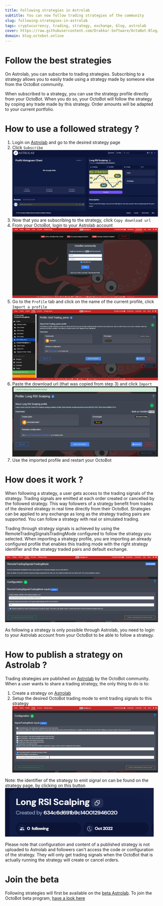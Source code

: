 ```yaml
---
title: Following strategies in Astrolab
subtitle: You can now follow trading strategies of the community
slug: following-strategies-in-astrolab
tags: cryptocurrency, trading, strategy, exchange, blog, astrolab
cover: https://raw.githubusercontent.com/Drakkar-Software/OctoBot-Blog/master/resources/images/following-strategies-in-astrolab/cover.png
domain: blog.octobot.online
--- 
```



# Follow the best strategies
On Astrolab, you can subscribe to trading strategies. Subscribing to a strategy allows you to easily trade using a strategy made by someone else from the OctoBot community.

When subscribed to a strategy, you can use the strategy profile directly from your OctoBot. When you do so, your OctoBot will follow the strategy by coping any trade made by this strategy. Order amounts will be adapted to your current portfolio.

# How to use a followed strategy ?
1. Login on [Astrolab](https://www.astrolab.cloud/) and go to the desired strategy page 
2. Click `Subscribe`
![Following-strategies-pre-sub](https://raw.githubusercontent.com/Drakkar-Software/OctoBot-Blog/master/resources/images/following-strategies-in-astrolab/pre-sub.png)
3. Now that you are subscribing to the strategy, click `Copy download url`
4. From your OctoBot, login to your Astrolab account
![Following-strategies-community](https://raw.githubusercontent.com/Drakkar-Software/OctoBot-Blog/master/resources/images/following-strategies-in-astrolab/community.png)
5. Go to the `Profile` tab and click on the name of the current profile, click `Import a profile`
![Following-strategies-import](https://raw.githubusercontent.com/Drakkar-Software/OctoBot-Blog/master/resources/images/profile-sharing-in-astrolab/bot-import.jpg)
6. Paste the download url (that was copied from step 3) and click `Import`
![Following-strategies-imported](https://raw.githubusercontent.com/Drakkar-Software/OctoBot-Blog/master/resources/images/following-strategies-in-astrolab/imported.png)
7. Use the imported profile and restart your OctoBot

# How does it work ?
When following a strategy, a user gets access to the trading signals of the strategy. Trading signals are emitted at each order created or cancelled by the followed strategy. This way followers of a strategy benefit from trades of the desired strategy in real time directly from their OctoBot. Strategies can be applied to any exchange as long as the strategy trading pairs are supported. You can follow a strategy with real or simulated trading.

Trading through strategy signals is achieved by using the RemoteTradingSignalsTradingMode configured to follow the strategy you selected. When importing a strategy profile, you are importing an already configured profile that enables this trading mode with the right strategy identifier and the strategy traded pairs and default exchange.

![Following-strategies-mode-config](https://raw.githubusercontent.com/Drakkar-Software/OctoBot-Blog/master/resources/images/following-strategies-in-astrolab/mode-config.png)

As following a strategy is only possible through Astrolab, you need to login to your Astrolab account from your OctoBot to be able to follow a strategy.


# How to publish a strategy on Astrolab ?
Trading strategies are published on [Astrolab](https://www.astrolab.cloud/) by the OctoBot community. 
When a user wants to share a trading strategy, the only thing to do is to:
1. Create a strategy on [Astrolab](https://www.astrolab.cloud/) 
2. Setup the desired OctoBot trading mode to emit trading signals to this strategy
![Following-strategies-config](https://raw.githubusercontent.com/Drakkar-Software/OctoBot-Blog/master/resources/images/following-strategies-in-astrolab/config.png)

Note: the identifier of the strategy to emit signal on can be found on the strategy page, by clicking on this button 
![Following-strategies-id-button](https://raw.githubusercontent.com/Drakkar-Software/OctoBot-Blog/master/resources/images/following-strategies-in-astrolab/id-button.png)

Please note that configuration and content of a published strategy is not uploaded to Astrolab and followers can't access the code or configuration of the strategy. They will only get trading signals when the OctoBot that is actually running the strategy will create or cancel orders.


# Join the beta

Following strategies will first be available on the [beta Astrolab](https://beta.astrolab.cloud/).
To join the OctoBot beta program, [have a look here](https://www.octobot.info/advanced&#95usage/beta-program)

